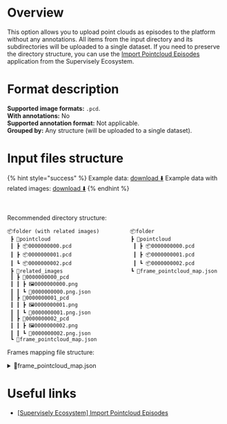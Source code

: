 # Overview

This option allows you to upload point clouds as episodes to the platform without any annotations. All items from the input directory and its subdirectories will be uploaded to a single dataset. If you need to preserve the directory structure, you can use the <a href="https://ecosystem.supervisely.com/apps/import-pointcloud-episode" target="_blank">Import Pointcloud Episodes</a> application from the Supervisely Ecosystem.

# Format description

**Supported image formats:** `.pcd`.<br>
**With annotations:** No<br>
**Supported annotation format:** Not applicable.<br>
**Grouped by:** Any structure (will be uploaded to a single dataset).<br>

# Input files structure

{% hint style="success" %}
Example data: [download ⬇️](https://github.com/supervisely-ecosystem/import-wizard-docs/files/15025197/sample_pcde.zip)
Example data with related images: [download ⬇️](https://github.com/supervisely-ecosystem/import-wizard-docs/files/15025207/sample_pcde_w_rimg.zip)
{% endhint %}

<br>

Recommended directory structure:

```text
📦folder (with related images)          📦folder
 ┣ 📂pointcloud                          ┣ 📂pointcloud
 ┃ ┣ 📦0000000000.pcd                    ┃ ┣ 📦0000000000.pcd
 ┃ ┣ 📦0000000001.pcd                    ┃ ┣ 📦0000000001.pcd
 ┃ ┗ 📦0000000002.pcd                    ┃ ┗ 📦0000000002.pcd
 ┣ 📂related_images                      ┗ 📜frame_pointcloud_map.json
 ┃ ┣ 📂0000000000_pcd
 ┃ ┃ ┣ 🖼️0000000000.png
 ┃ ┃ ┗ 📜0000000000.png.json
 ┃ ┣ 📂0000000001_pcd
 ┃ ┃ ┣ 🖼️0000000001.png
 ┃ ┃ ┗ 📜0000000001.png.json
 ┃ ┣ 📂0000000002_pcd
 ┃ ┃ ┣ 🖼️0000000002.png
 ┃ ┃ ┗ 📜0000000002.png.json
 ┗ 📜frame_pointcloud_map.json                   
```

Frames mapping file structure:

<details>
<summary>📜frame_pointcloud_map.json</summary>

```json
{
    "0": "0000000000.pcd",
    "1": "0000000001.pcd",
    "2": "0000000002.pcd"
}
```
</details>


# Useful links

- <a href="https://ecosystem.supervisely.com/apps/import-pointcloud-episode" target="_blank">[Supervisely Ecosystem] Import Pointcloud Episodes</a>
